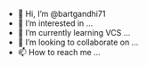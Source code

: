 - 👋 Hi, I’m @bartgandhi71
- 👀 I’m interested in ...
- 🌱 I’m currently learning VCS ...
- 💞️ I’m looking to collaborate on ...
- 📫 How to reach me ...

<!---
bartgandhi71/bartgandhi71 is a ✨ special ✨ repository because its `README.md` (this file) appears on your GitHub profile.
You can click the Preview link to take a look at your changes.
--->

